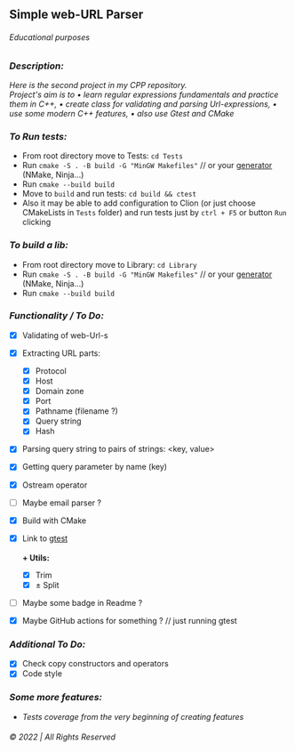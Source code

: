 ## Simple web-URL Parser

###### Educational purposes

### _Description:_

_Here is the second project in my CPP repository.  
Project's aim is to • learn regular expressions fundamentals and practice them in C++, • create class for validating and parsing Url-expressions, •
use some modern C++ features, • also use Gtest and CMake_

### _To Run tests:_

* From root directory move to Tests: `cd Tests`
* Run `cmake -S . -B build -G "MinGW Makefiles"` // or your [generator](https://cmake.org/cmake/help/latest/manual/cmake-generators.7.html) (NMake, Ninja...)
* Run `cmake --build build`
* Move to `build` and run tests: `cd build && ctest`
* Also it may be able to add configuration to Clion (or just choose CMakeLists in `Tests` folder) and run tests just
  by `ctrl + F5` or button `Run`
  clicking

### _To build a lib:_  

* From root directory move to Library: `cd Library`
* Run `cmake -S . -B build -G "MinGW Makefiles"` // or
  your [generator](https://cmake.org/cmake/help/latest/manual/cmake-generators.7.html) (NMake, Ninja...)
* Run `cmake --build build`

### _Functionality / To Do:_

- [x] Validating of web-Url-s
- [x] Extracting URL parts:
    - [x] Protocol
    - [x] Host
    - [x] Domain zone
    - [x] Port 
    - [x] Pathname (filename ?)
    - [x] Query string
    - [x] Hash
- [x] Parsing query string to pairs of strings: <key, value>
- [x] Getting query parameter by name (key)
- [x] Ostream operator 
- [ ] Maybe email parser ?
- [x] Build with CMake
- [x] Link to [gtest](https://github.com/google/googletest)  
&nbsp;  
__+ Utils:__
  - [x] Trim
  - [x] ± Split
- [ ] Maybe some badge in Readme ? 
- [x] Maybe GitHub actions for something ? // just running gtest


### _Additional To Do:_
* [x] Check copy constructors and operators
* [x] Code style

### _Some more features:_
* _Tests coverage from the very beginning of creating features_



###### © 2022 | All Rights Reserved